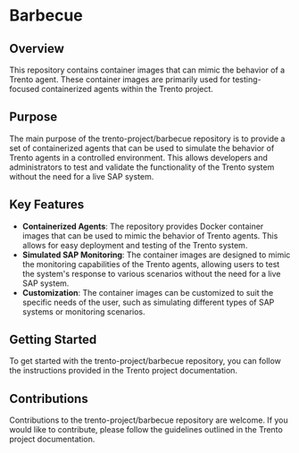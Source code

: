 # Barbecue

## Overview
This repository contains container images that can mimic the behavior of a Trento agent. These container images are primarily used for testing-focused containerized agents within the Trento project.

## Purpose
The main purpose of the trento-project/barbecue repository is to provide a set of containerized agents that can be used to simulate the behavior of Trento agents in a controlled environment. This allows developers and administrators to test and validate the functionality of the Trento system without the need for a live SAP system.

## Key Features
- **Containerized Agents**: The repository provides Docker container images that can be used to mimic the behavior of Trento agents. This allows for easy deployment and testing of the Trento system.
- **Simulated SAP Monitoring**: The container images are designed to mimic the monitoring capabilities of the Trento agents, allowing users to test the system's response to various scenarios without the need for a live SAP system.
- **Customization**: The container images can be customized to suit the specific needs of the user, such as simulating different types of SAP systems or monitoring scenarios.

## Getting Started
To get started with the trento-project/barbecue repository, you can follow the instructions provided in the Trento project documentation.

## Contributions
Contributions to the trento-project/barbecue repository are welcome. If you would like to contribute, please follow the guidelines outlined in the Trento project documentation.
